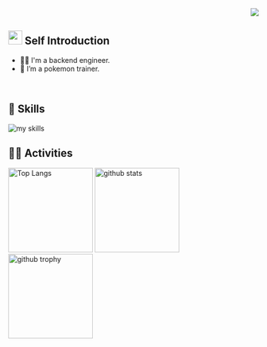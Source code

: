 <!-- Display view count -->
<div align="right">
  <img src="https://komarev.com/ghpvc/?username=konu96" />
</div>

## <img src="https://img.gamewith.jp/article_tools/pokemon-sv/gacha/i_item34.png" width="28"> Self Introduction

- 🧑‍💻 I'm a backend engineer.
- 🌱 I’m a pokemon trainer.
<br>

<!-- Technology Stack -->
<!-- theme: light,dark -->
<!-- Icon： https://arc.net/l/quote/zizyykfh -->
## 🌱 Skills
<img alt="my skills" src="https://skillicons.dev/icons?theme=dark&perline=7&i=html,css,js,ts,react,vue,nuxt,go,docker,aws,ruby,rails,swift,git" />
<br>

<!-- theme=light,vue-dark  -->
## 🏃‍♀️ Activities
<div align="left"> 
  <img alt="Top Langs" height="170px" src="https://github-readme-stats.vercel.app/api?username=konu96&theme=vue-dark&layout=compact" />
  <img alt="github stats" height="170px" src="https://github-readme-stats.vercel.app/api/top-langs/?username=konu96&theme=vue-dark&layout=compact" />
  <img alt="github trophy" height="170px" src="https://github-profile-trophy.vercel.app/?username=konu96&theme=vue-dark&layout=compact" />
</div>
